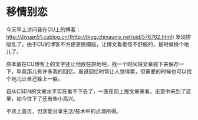 移情别恋
======

今天早上访问我在CU上的博客：http://Jiyuan51.cublog.cn/(http://blog.chinaunix.net/uid/576762.html) 发现排版乱了。由于CU的博客不方便更换模版，让博文看着怪不舒服的，是时候换个地儿了。

原本放在CU博客上的文字还让他放在原地吧，找一个时间将文章抓下来保存一下，毕竟那儿有许多我的回忆。虽说回忆时常让人觉得累，但需要的时候也可以找个地儿让自己躲上一躲。

自从CSDN的文章水平实在看不下去了，一直在网上搜文章来看。无意中来到了这里，如今住下了还有些小高兴。

不求上首页，但求能分享生活/技术中的点滴所得。

